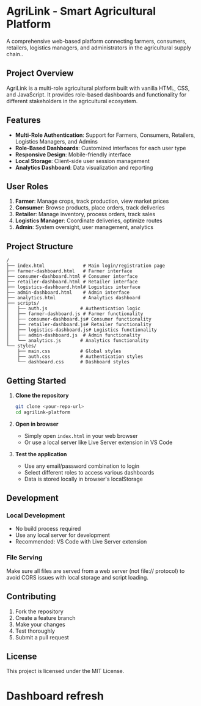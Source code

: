 
# AgriLink - Smart Agricultural Platform

A comprehensive web-based platform connecting farmers, consumers, retailers, logistics managers, and administrators in the agricultural supply chain..

## Project Overview

AgriLink is a multi-role agricultural platform built with vanilla HTML, CSS, and JavaScript. It provides role-based dashboards and functionality for different stakeholders in the agricultural ecosystem.

## Features

- **Multi-Role Authentication**: Support for Farmers, Consumers, Retailers, Logistics Managers, and Admins
- **Role-Based Dashboards**: Customized interfaces for each user type
- **Responsive Design**: Mobile-friendly interface
- **Local Storage**: Client-side user session management
- **Analytics Dashboard**: Data visualization and reporting

## User Roles

1. **Farmer**: Manage crops, track production, view market prices
2. **Consumer**: Browse products, place orders, track deliveries
3. **Retailer**: Manage inventory, process orders, track sales
4. **Logistics Manager**: Coordinate deliveries, optimize routes
5. **Admin**: System oversight, user management, analytics

## Project Structure

```
/
├── index.html              # Main login/registration page
├── farmer-dashboard.html   # Farmer interface
├── consumer-dashboard.html # Consumer interface
├── retailer-dashboard.html # Retailer interface
├── logistics-dashboard.html# Logistics interface
├── admin-dashboard.html    # Admin interface
├── analytics.html          # Analytics dashboard
├── scripts/
│   ├── auth.js            # Authentication logic
│   ├── farmer-dashboard.js # Farmer functionality
│   ├── consumer-dashboard.js# Consumer functionality
│   ├── retailer-dashboard.js# Retailer functionality
│   ├── logistics-dashboard.js# Logistics functionality
│   ├── admin-dashboard.js  # Admin functionality
│   └── analytics.js       # Analytics functionality
└── styles/
    ├── main.css           # Global styles
    ├── auth.css           # Authentication styles
    └── dashboard.css      # Dashboard styles
```

## Getting Started

1. **Clone the repository**
   ```bash
   git clone <your-repo-url>
   cd agrilink-platform
   ```

2. **Open in browser**
   - Simply open `index.html` in your web browser
   - Or use a local server like Live Server extension in VS Code

3. **Test the application**
   - Use any email/password combination to login
   - Select different roles to access various dashboards
   - Data is stored locally in browser's localStorage

## Development

### Local Development
- No build process required
- Use any local server for development
- Recommended: VS Code with Live Server extension

### File Serving
Make sure all files are served from a web server (not file:// protocol) to avoid CORS issues with local storage and script loading.



## Contributing

1. Fork the repository
2. Create a feature branch
3. Make your changes
4. Test thoroughly
5. Submit a pull request

## License

This project is licensed under the MIT License.
# Dashboard refresh
